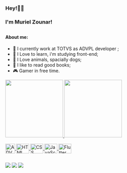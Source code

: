 ### Hey!👋🏻
### I'm Muriel Zounar! 
##
#### About me:
  - 🔭 I currently work at TOTVS as ADVPL developer ;
  - 🌱 I Love to learn, i'm studying front-end;
  - 🐶 I Love animals, spacially dogs;
  - 📖 I like to read good books;
  - 🎮 Gamer in free time.
  
<div align="left">
  <a href="https://github.com/rafaballerini">
  <img height="180em" src="https://github-readme-stats.vercel.app/api?username=MurielZounar&show_icons=true&title_color=57C650&text_color=FFF574&icon_color=3E70D4&bg_color=191D27&include_all_commits=true&count_private=true"/>
  <img height="180em" src="https://github-readme-stats.vercel.app/api/top-langs/?username=MurielZounar&layout=compact&langs_count=7&title_color=57C650&text_color=FFF574&bg_color=191D27"/>
</div>

<div style="display: inline_block"><br>
  <img align="center" alt="ADVPL Icon" height="30" width="30" src="https://cdn.icon-icons.com/icons2/2107/PNG/512/file_type_advpl_icon_130762.png">
  <img align="center" alt="HTML Icon" height="30" width="40" src="https://cdn.jsdelivr.net/gh/devicons/devicon/icons/html5/html5-original.svg">
  <img align="center" alt="CSS Icon" height="30" width="40" src="https://cdn.jsdelivr.net/gh/devicons/devicon/icons/css3/css3-original.svg">
  <img align="center" alt="JavaScript Icon" height="30" width="40" src="https://cdn.jsdelivr.net/gh/devicons/devicon/icons/javascript/javascript-plain.svg">
  <img align="center" alt="Flutter Icon" height="30" width="40" src="https://cdn.jsdelivr.net/gh/devicons/devicon/icons/flutter/flutter-original.svg">
</div>

  ##
  
<div> 
  <a href="https://www.linkedin.com/in/murielzounar/" target="_blank"><img src="https://img.shields.io/badge/-LinkedIn-%230077B5?style=for-the-badge&logo=linkedin&logoColor=white" target="_blank"></a>
  <a href = "mailto:muriel.zounar@gmail.com"><img src="https://img.shields.io/badge/-Gmail-%23333?style=for-the-badge&logo=gmail&logoColor=white" target="_blank"></a>
  <a href="https://www.instagram.com/muriel.zounar/" target="_blank"><img src="https://img.shields.io/badge/-Instagram-%23E4405F?style=for-the-badge&logo=instagram&logoColor=white" target="_blank"></a>
</div>

<!--
  https://github.com/anuraghazra/github-readme-stats/blob/master/docs/readme_pt-BR.md#personaliza%C3%A7%C3%A3o
-->
